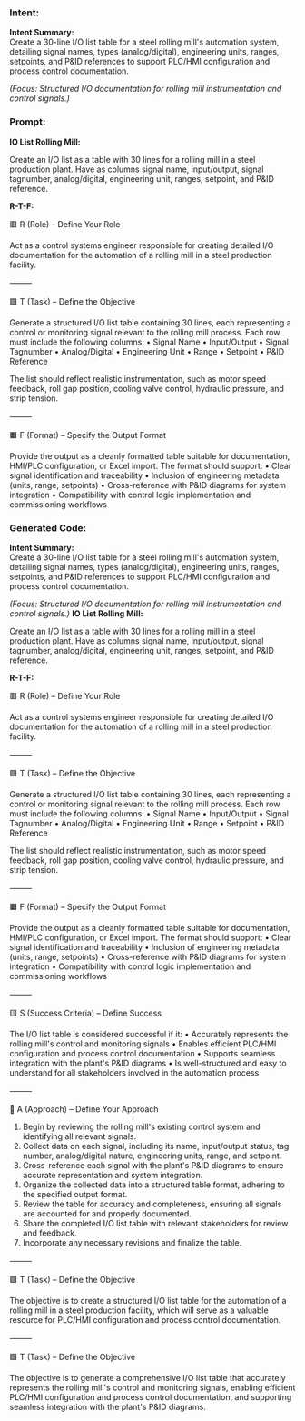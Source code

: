 ### Intent:
**Intent Summary:**  
Create a 30-line I/O list table for a steel rolling mill's automation system, detailing signal names, types (analog/digital), engineering units, ranges, setpoints, and P&ID references to support PLC/HMI configuration and process control documentation.  

*(Focus: Structured I/O documentation for rolling mill instrumentation and control signals.)*

### Prompt:
**IO List Rolling Mill:**

Create an I/O list as a table with 30 lines for a rolling mill in a steel production plant. Have as columns signal name, input/output, signal tagnumber, analog/digital, engineering unit, ranges, setpoint, and P&ID reference.

**R-T-F:**

🟥 R (Role) – Define Your Role

Act as a control systems engineer responsible for creating detailed I/O documentation for the automation of a rolling mill in a steel production facility.

⸻

🟩 T (Task) – Define the Objective

Generate a structured I/O list table containing 30 lines, each representing a control or monitoring signal relevant to the rolling mill process. Each row must include the following columns:
	•	Signal Name
	•	Input/Output
	•	Signal Tagnumber
	•	Analog/Digital
	•	Engineering Unit
	•	Range
	•	Setpoint
	•	P&ID Reference

The list should reflect realistic instrumentation, such as motor speed feedback, roll gap position, cooling valve control, hydraulic pressure, and strip tension.

⸻

🟧 F (Format) – Specify the Output Format

Provide the output as a cleanly formatted table suitable for documentation, HMI/PLC configuration, or Excel import. The format should support:
	•	Clear signal identification and traceability
	•	Inclusion of engineering metadata (units, range, setpoints)
	•	Cross-reference with P&ID diagrams for system integration
	•	Compatibility with control logic implementation and commissioning workflows

### Generated Code:
**Intent Summary:**  
Create a 30-line I/O list table for a steel rolling mill's automation system, detailing signal names, types (analog/digital), engineering units, ranges, setpoints, and P&ID references to support PLC/HMI configuration and process control documentation.  

*(Focus: Structured I/O documentation for rolling mill instrumentation and control signals.)*
**IO List Rolling Mill:**

Create an I/O list as a table with 30 lines for a rolling mill in a steel production plant. Have as columns signal name, input/output, signal tagnumber, analog/digital, engineering unit, ranges, setpoint, and P&ID reference.

**R-T-F:**

🟥 R (Role) – Define Your Role

Act as a control systems engineer responsible for creating detailed I/O documentation for the automation of a rolling mill in a steel production facility.

⸻

🟩 T (Task) – Define the Objective

Generate a structured I/O list table containing 30 lines, each representing a control or monitoring signal relevant to the rolling mill process. Each row must include the following columns:
	•	Signal Name
	•	Input/Output
	•	Signal Tagnumber
	•	Analog/Digital
	•	Engineering Unit
	•	Range
	•	Setpoint
	•	P&ID Reference

The list should reflect realistic instrumentation, such as motor speed feedback, roll gap position, cooling valve control, hydraulic pressure, and strip tension.

⸻

🟧 F (Format) – Specify the Output Format

Provide the output as a cleanly formatted table suitable for documentation, HMI/PLC configuration, or Excel import. The format should support:
	•	Clear signal identification and traceability
	•	Inclusion of engineering metadata (units, range, setpoints)
	•	Cross-reference with P&ID diagrams for system integration
	•	Compatibility with control logic implementation and commissioning workflows

⸻

🟨 S (Success Criteria) – Define Success

The I/O list table is considered successful if it:
	•	Accurately represents the rolling mill's control and monitoring signals
	•	Enables efficient PLC/HMI configuration and process control documentation
	•	Supports seamless integration with the plant's P&ID diagrams
	•	Is well-structured and easy to understand for all stakeholders involved in the automation process

⸻

🔵 A (Approach) – Define Your Approach

1. Begin by reviewing the rolling mill's existing control system and identifying all relevant signals.
2. Collect data on each signal, including its name, input/output status, tag number, analog/digital nature, engineering units, range, and setpoint.
3. Cross-reference each signal with the plant's P&ID diagrams to ensure accurate representation and system integration.
4. Organize the collected data into a structured table format, adhering to the specified output format.
5. Review the table for accuracy and completeness, ensuring all signals are accounted for and properly documented.
6. Share the completed I/O list table with relevant stakeholders for review and feedback.
7. Incorporate any necessary revisions and finalize the table.

⸻

🟩 T (Task) – Define the Objective

The objective is to create a structured I/O list table for the automation of a rolling mill in a steel production facility, which will serve as a valuable resource for PLC/HMI configuration and process control documentation.

⸻

🟩 T (Task) – Define the Objective

The objective is to generate a comprehensive I/O list table that accurately represents the rolling mill's control and monitoring signals, enabling efficient PLC/HMI configuration and process control documentation, and supporting seamless integration with the plant's P&ID diagrams.
